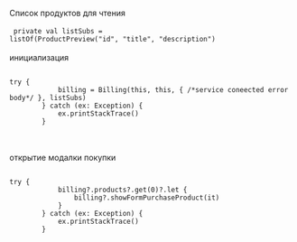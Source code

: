 Список продуктов для чтения<br><br>
<code>
private val listSubs = listOf(ProductPreview("id", "title", "description")
</code><br><br>
инициализация

<code>
try {
            billing = Billing(this, this, { /*service coneected error body*/ }, listSubs)
        } catch (ex: Exception) {
            ex.printStackTrace()
        }
</code><br><br>

открытие модалки покупки

<code>
try {
            billing?.products?.get(0)?.let {
                billing?.showFormPurchaseProduct(it)
            }
        } catch (ex: Exception) {
            ex.printStackTrace()
        }
</code>